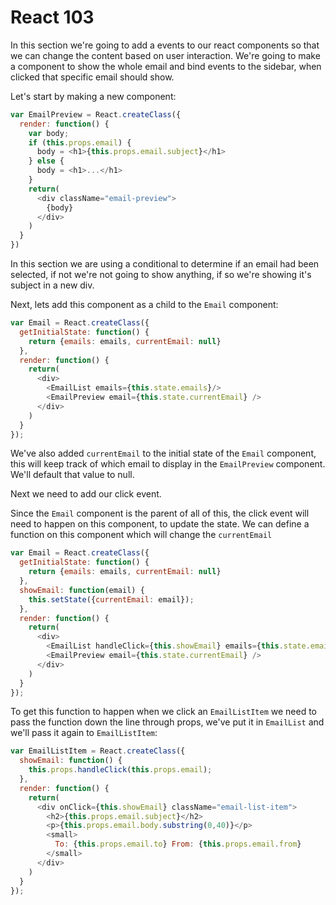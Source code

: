 # React 103

In this section we're going to add a events to our react components so that we can change the content based on user interaction. We're going to make a component to show the whole email and bind events to the sidebar, when clicked that specific email should show.

Let's start by making a new component:

```js
var EmailPreview = React.createClass({
  render: function() {
    var body;
    if (this.props.email) {
      body = <h1>{this.props.email.subject}</h1>
    } else {
      body = <h1>...</h1>
    }
    return(
      <div className="email-preview">
        {body}
      </div>
    )
  }
})
```

In this section we are using a conditional to determine if an email had been selected, if not we're not going to show anything, if so we're showing it's subject in a new div.

Next, lets add this component as a child to the `Email` component:

```js
var Email = React.createClass({
  getInitialState: function() {
    return {emails: emails, currentEmail: null}
  },
  render: function() {
    return(
      <div>
        <EmailList emails={this.state.emails}/>
        <EmailPreview email={this.state.currentEmail} />
      </div>
    )
  }
});
```

We've also added `currentEmail` to the initial state of the `Email` component, this will keep track of which email to display in the `EmailPreview` component. We'll default that value to null.

Next we need to add our click event.

Since the `Email` component is the parent of all of this, the click event will need to happen on this component, to update the state. We can define a function on this component which will change the `currentEmail`


```js
var Email = React.createClass({
  getInitialState: function() {
    return {emails: emails, currentEmail: null}
  },
  showEmail: function(email) {
    this.setState({currentEmail: email});
  },
  render: function() {
    return(
      <div>
        <EmailList handleClick={this.showEmail} emails={this.state.emails}/>
        <EmailPreview email={this.state.currentEmail} />
      </div>
    )
  }
});
```

To get this function to happen when we click an `EmailListItem` we need to pass the function down the line through props, we've put it in `EmailList` and we'll pass it again to `EmailListItem`:


```js
var EmailListItem = React.createClass({
  showEmail: function() {
    this.props.handleClick(this.props.email);
  },
  render: function() {
    return(
      <div onClick={this.showEmail} className="email-list-item">
        <h2>{this.props.email.subject}</h2>
        <p>{this.props.email.body.substring(0,40)}</p>
        <small>
          To: {this.props.email.to} From: {this.props.email.from}
        </small>
      </div>
    )
  }
});
```

